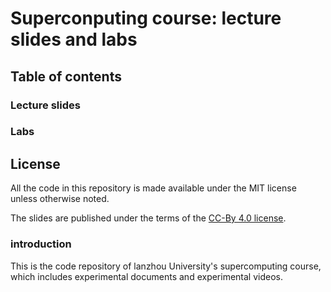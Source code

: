 # Superconputing course: lecture slides and labs

## Table of contents

### Lecture slides

### Labs

## License


All the code in this repository is made available under the MIT license unless otherwise noted.

The slides are published under the terms of the [CC-By 4.0 license](https://creativecommons.org/licenses/by/4.0/).


### introduction
This is the code repository of lanzhou University's supercomputing course, which includes experimental documents and experimental videos.

